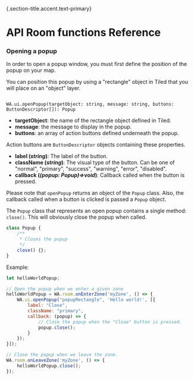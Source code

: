 {.section-title.accent.text-primary}
# API Room functions Reference

### Opening a popup

In order to open a popup window, you must first define the position of the popup on your map.

You can position this popup by using a "rectangle" object in Tiled that you will place on an "object" layer.

<div class="row">
    <div class="col">
        <img src="https://workadventu.re/img/docs/screen_popup_tiled.png" class="figure-img img-fluid rounded" alt="" />
    </div>
    <div class="col">
        <img src="https://workadventu.re/img/docs/screen_popup_in_game.png" class="figure-img img-fluid rounded" alt="" />
    </div>
</div>

```
WA.ui.openPopup(targetObject: string, message: string, buttons: ButtonDescriptor[]): Popup
```

*   **targetObject**: the name of the rectangle object defined in Tiled.
*   **message**: the message to display in the popup.
*   **buttons**: an array of action buttons defined underneath the popup.

Action buttons are `ButtonDescriptor` objects containing these properties.

*   **label (_string_)**: The label of the button.
*   **className (_string_)**: The visual type of the button. Can be one of "normal", "primary", "success", "warning", "error", "disabled".
*   **callback (_(popup: Popup)=>void_)**: Callback called when the button is pressed.

Please note that `openPopup` returns an object of the `Popup` class. Also, the callback called when a button is clicked is passed a `Popup` object.

The `Popup` class that represents an open popup contains a single method: `close()`. This will obviously close the popup when called.

```javascript
class Popup {
    /**
     * Closes the popup
     */
    close() {};
}
```

Example:

```javascript
let helloWorldPopup;

// Open the popup when we enter a given zone
helloWorldPopup = WA.room.onEnterZone('myZone', () => {
    WA.ui.openPopup("popupRectangle", 'Hello world!', [{
        label: "Close",
        className: "primary",
        callback: (popup) => {
            // Close the popup when the "Close" button is pressed.
            popup.close();
        }
    });
}]);

// Close the popup when we leave the zone.
WA.room.onLeaveZone('myZone', () => {
    helloWorldPopup.close();
});
```
